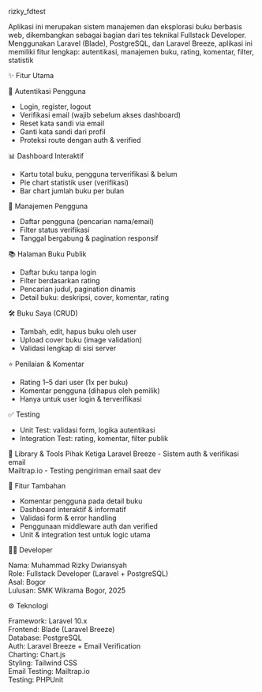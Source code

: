 rizky_fdtest

Aplikasi ini merupakan sistem manajemen dan eksplorasi buku berbasis web, dikembangkan sebagai bagian dari tes teknikal Fullstack Developer. Menggunakan Laravel (Blade), PostgreSQL, dan Laravel Breeze, aplikasi ini memiliki fitur lengkap: autentikasi, manajemen buku, rating, komentar, filter, statistik

✨ Fitur Utama

🔐 Autentikasi Pengguna
- Login, register, logout
- Verifikasi email (wajib sebelum akses dashboard)
- Reset kata sandi via email
- Ganti kata sandi dari profil
- Proteksi route dengan auth & verified

📊 Dashboard Interaktif
- Kartu total buku, pengguna terverifikasi & belum
- Pie chart statistik user (verifikasi)
- Bar chart jumlah buku per bulan

👥 Manajemen Pengguna
- Daftar pengguna (pencarian nama/email)
- Filter status verifikasi
- Tanggal bergabung & pagination responsif

📚 Halaman Buku Publik
- Daftar buku tanpa login
- Filter berdasarkan rating
- Pencarian judul, pagination dinamis
- Detail buku: deskripsi, cover, komentar, rating

🛠️ Buku Saya (CRUD)
- Tambah, edit, hapus buku oleh user
- Upload cover buku (image validation)
- Validasi lengkap di sisi server

⭐ Penilaian & Komentar
- Rating 1–5 dari user (1x per buku)
- Komentar pengguna (dihapus oleh pemilik)
- Hanya untuk user login & terverifikasi

✅ Testing
- Unit Test: validasi form, logika autentikasi
- Integration Test: rating, komentar, filter publik

📄 Library & Tools Pihak Ketiga
Laravel Breeze - Sistem auth & verifikasi email  
Mailtrap.io - Testing pengiriman email saat dev  

🌟 Fitur Tambahan
- Komentar pengguna pada detail buku
- Dashboard interaktif & informatif
- Validasi form & error handling
- Penggunaan middleware auth dan verified
- Unit & integration test untuk logic utama

👨‍💻 Developer

Nama: Muhammad Rizky Dwiansyah  
Role: Fullstack Developer (Laravel + PostgreSQL)  
Asal: Bogor  
Lulusan: SMK Wikrama Bogor, 2025  

⚙️ Teknologi

Framework: Laravel 10.x  
Frontend: Blade (Laravel Breeze)  
Database: PostgreSQL  
Auth: Laravel Breeze + Email Verification  
Charting: Chart.js  
Styling: Tailwind CSS  
Email Testing: Mailtrap.io  
Testing: PHPUnit  



